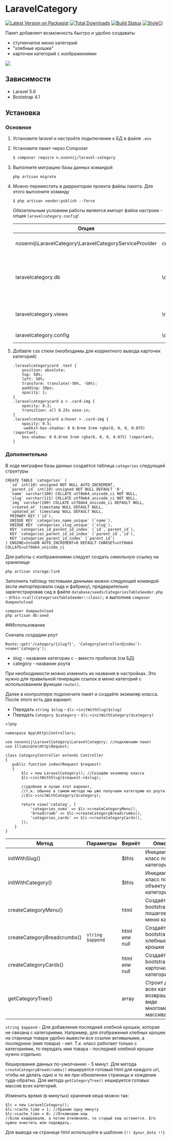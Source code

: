 # LaravelCategory
   
   [![Latest Version on Packagist][ico-version]][link-packagist]
   [![Total Downloads][ico-downloads]][link-downloads]
   [![Build Status][ico-travis]][link-travis]
   [![StyleCI][ico-styleci]][link-styleci]
   
   Пакет добавляет возможность быстро и удобно создавать:
   - ступенчатое меню категорий
   - "хлебные крошки"
   - карточки категорий с изображениями 
   
   ![](https://media.giphy.com/media/1zJnGQZKXnC2XIK6oc/giphy.gif)
   
## Зависимости
   - Laravel 5.6
   - Bootstrap 4.1
   
## Установка
### Основное
   
   1. Установите laravel и настройте подключение к БД в файле `.env`
   1. Установите пакет через Composer
       ``` bash
       $ composer require n.osennij/laravel-category
       ```
   1. Выполните миграцию базы данных командой
       ```
       php artisan migrate
       ```    
   1. Можно переместить в дирректории проекта файлы пакета. Для этого выполните команду
       ```
       $ php artisan vendor:publish --force
       ```
       Обязательным условием работы является импорт файла настроек - опция `laravelcategory.config`!
   
       | Опция  | Куда перемещает файл | Описание |
       | ------------- | ------------- | ------------- |
       | nosennij\LaravelCategory\LaravelCategoryServiceProvider | см. ниже  | Перемещает все заданные файлы за раз
       | laravelcategory.db  | \database\  | Перемещает миграфию, а также сида и фабрику для генерации тестовых данных |
       | laravelcategory.views  | \resources\views\vendor\nosennij  | Перемещает виды для возможности их редактирования |
       | laravelcategory.config  | \config  | Перемещает файл настроек |
   1. Добавте css стили (необходимы для корректного вывода карточек категорий)
        ```
        .laravelcategorycard .text {
            position: absolute;
            top: 50%;
            left: 50%;
            transform: translate(-50%, -50%);
            padding: 10px;
            opacity: 1;
        }
        .laravelcategorycard a > .card-img {
            opacity: 0.2;
            transition: all 0.25s ease-in;
        }
        .laravelcategorycard a:hover > .card-img {
            opacity: 0.5;
            -webkit-box-shadow: 0 0.8rem 3rem rgba(0, 0, 0, 0.075) !important;
            box-shadow: 0 0.8rem 3rem rgba(0, 0, 0, 0.075) !important;
        }
        ```        
        
### Дополнительно
В ходе миграфии базы данных создаётся таблица `categories` следующей структуры

```
CREATE TABLE `categories` (
  `id` int(10) unsigned NOT NULL AUTO_INCREMENT,
  `parent_id` int(10) unsigned NOT NULL DEFAULT '0',
  `name` varchar(100) COLLATE utf8mb4_unicode_ci NOT NULL,
  `slug` varchar(115) COLLATE utf8mb4_unicode_ci NOT NULL,
  `img` varchar(100) COLLATE utf8mb4_unicode_ci DEFAULT NULL,
  `created_at` timestamp NULL DEFAULT NULL,
  `updated_at` timestamp NULL DEFAULT NULL,
  PRIMARY KEY (`id`),
  UNIQUE KEY `categories_name_unique` (`name`),
  UNIQUE KEY `categories_slug_unique` (`slug`),
  KEY `categories_id_parent_id_index` (`id`,`parent_id`),
  KEY `categories_parent_id_id_index` (`parent_id`,`id`),
  KEY `categories_parent_id_index` (`parent_id`)
) ENGINE=InnoDB AUTO_INCREMENT=0 DEFAULT CHARSET=utf8mb4 COLLATE=utf8mb4_unicode_ci
```

Для работы с изображениями следует создать симольную ссылку на хранилище

```
php artisan storage:link
```

Заполнить таблицу тестовыми данными можно следующей командой (если импортировали сида и фабрику), предварительно зарегестрировав сид в файле `database/seeds/CategoriesTableSeeder.php` - `$this->call(CategoriesTableSeeder::class);` и выполнив `composer dumpautoload`

```
composer dumpautoload
php artisan db:seed
```


##Использование

Сначала создадим роут
```
Route::get('/category/{slug?}', 'CategoryController@index')->name('category');
```
- slug - название категории c `-` вместо пробелов (см БД)
- category - название роута

При необходимости можно изменить их названия в настройках. Это нужно для правильной генерации ссылок в меню категорий с использованием функции `route()`.

Далее в контроллере подключите пакет и создаёте экземляр класса.
После этого есть два вариант:
- Передать `string $slug` - `$lc->initWithSlug($slug)`
- Передать `Category $category` - `$lc->initWithCategory($category)`

```
<?php

namespace App\Http\Controllers;

use nosennij\LaravelCategory\LaravelCategory; //подключаем пакет
use Illuminate\Http\Request;

class CategoryController extends Controller
{
   public function index(Request $request)
   {
       $lc = new LaravelCategory(); //Созадём экземляр класса
       $lc->initWithSlug($request->$slug);
       
       //удобнее и лучше этот вариант, 
       //т.к. обычно в самом методе мы уже получаем категорию из роута
       //$lc->initWithCategory($category);
      
       return view('catalog', [
           'categories_numu' => $lc->createCategoryMenu(),
           'breadcrumb' => $lc->createCategoryBreadcrumbs(),
           'categories_сards' => $lc->createCategoryCards(),
       ]);
    }
}
```

| Метод  | Параметры | Вернёт | Описание |  Кеш |
| ------------- | ------------- | ------------- | ------------- | ------------- |
| initWithSlug()  |   | $this | Инициализирует класс по $slug категории |  |
| initWithCategory()  |   | $this | Инициализирует класс по объекту модели категории  | |
| createCategoryMenu()  |   | html | Создаёт bootstrap 4 пошаговое меню категорий  | |
| createCategoryBreadcrumbs()  | `string $append`  | html или null | Создаёт bootstrap 4 хлебные крошки | да |
| createCategoryCards()  |   | html или null | Создаёт bootstrap 4 карточки категорий  | |
| getCategoryTree()  |   | array | Строит дерево всех категори и возвращает в виде многомерного массива  | да |

`string $append` - Для добавления последней хлебной крошки, которая не связана с категориями. Например, для отображения хлебных крошек на старнице товара удобно вывести все ссылки активыными, а последнюю (имя товара) - нет. Т.к. класс работает только с категориями, то передать имя товара - последней хлебной крошки нужно отдельно.

Кеширование данных по-умолчанию - 5 минут. Для метода `createCategoryBreadcrumbs()` кешируется готовый html для каждого url, чтобы не делать одно и то же при обновлении страницы и хождении туда-обратно. Для метода `getCategoryTree()` кешируется готовых массив всех категорий.

Изменить время (в минутых) хранения кеша можно так:

```
$lc = new LaravelCategory();
$lc->cache_time = 1; //Храним одну минуту
$lc->cache_time = 0; //Отключаем кеш
//Если кешировали, а потом отключили, то старый кеш останется. Его нужно очистить или подождать.
```

Для вывода на странице html используйте в шаблоне `{!! $your_data !!}`


[ico-version]: https://img.shields.io/packagist/v/nosennij/laravelcategory.svg?style=flat-square
[ico-downloads]: https://img.shields.io/packagist/dt/nosennij/laravelcategory.svg?style=flat-square
[ico-travis]: https://travis-ci.org/n-osennij/laravel-category.svg?branch=master
[ico-styleci]: https://styleci.io/repos/145241800/shield

[link-packagist]: https://packagist.org/packages/n.osennij/laravel-category
[link-downloads]: https://packagist.org/packages/n.osennij/laravel-category
[link-travis]: https://travis-ci.org/n-osennij/laravel-category
[link-styleci]: https://styleci.io/repos/145241800
